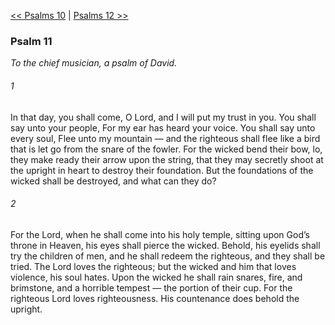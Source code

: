 [<< Psalms 10](Psalms%2010)  |  [Psalms 12 >>](Psalms%2012)

### Psalm 11

*To the chief musician, a psalm of David.*

###### 1
In that day, you shall come, O Lord, and I will put my trust in you. You shall say unto your people, For my ear has heard your voice. You shall say unto every soul, Flee unto my mountain — and the righteous shall flee like a bird that is let go from the snare of the fowler. For the wicked bend their bow, lo, they make ready their arrow upon the string, that they may secretly shoot at the upright in heart to destroy their foundation. But the foundations of the wicked shall be destroyed, and what can they do?

###### 2
For the Lord, when he shall come into his holy temple, sitting upon God’s throne in Heaven, his eyes shall pierce the wicked. Behold, his eyelids shall try the children of men, and he shall redeem the righteous, and they shall be tried. The Lord loves the righteous; but the wicked and him that loves violence, his soul hates. Upon the wicked he shall rain snares, fire, and brimstone, and a horrible tempest — the portion of their cup. For the righteous Lord loves righteousness. His countenance does behold the upright.